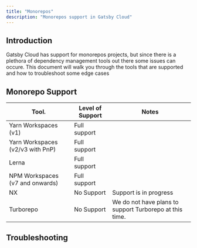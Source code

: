 ```yaml
---
title: "Monorepos"
description: "Monorepos support in Gatsby Cloud"
---
```


## Introduction

Gatsby Cloud has support for monorepos projects, but since there is a plethora of dependency management tools out there some issues can occure.
This document will walk you through the tools that are supported and how to troubleshoot some edge cases

## Monorepo Support

| Tool.                            | Level of Support | Notes                                                   |
| -------------------------------- | ---------------- | ------------------------------------------------------- |
| Yarn Workspaces (v1)             | Full support     |                                                         |
| Yarn Workspaces (v2/v3 with PnP) | Full support     |                                                         |
| Lerna                            | Full support     |                                                         |
| NPM Workspaces (v7 and onwards)  | Full support     |                                                         |
| NX                               | No Support       | Support is in progress                                  |
| Turborepo                        | No Support       | We do not have plans to support Turborepo at this time. |

## Troubleshooting
